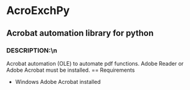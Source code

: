 # AcroExchPy
## Acrobat automation library for python
### DESCRIPTION:\n
Acrobat automation (OLE) to automate pdf functions. Adobe Reader or Adobe Acrobat must be installed.
== Requirements
* Windows Adobe Acrobat installed

